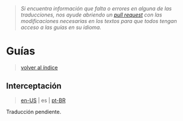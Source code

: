 > *Si encuentra información que falta o errores en alguna de las traducciones, nos ayude abriendo un [pull request](https://github.com/gbaptista/luminous/pulls) con las modificaciones necesarias en los textos para que todos tengan acceso a las guías en su idioma.*

# Guías
> [volver al índice](../)

## Interceptación
> [en-US](../../../en-US/guides/how-it-works/interception.md) | es | [pt-BR](../../../pt-BR/guides/how-it-works/interception.md)

Traducción pendiente.
